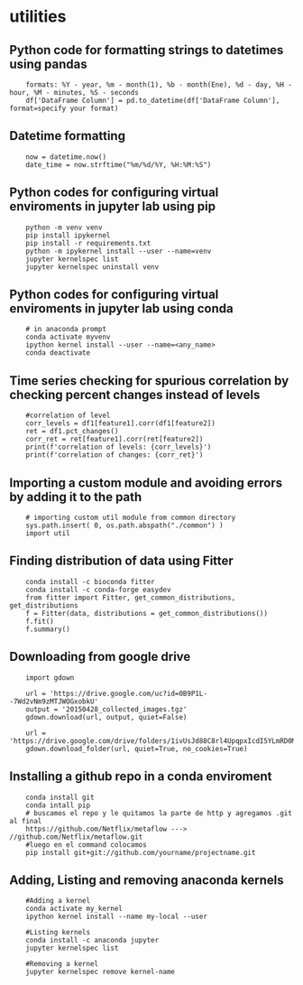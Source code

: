 # utilities

## Python code for formatting strings to datetimes using pandas
``` 
    formats: %Y - year, %m - month(1), %b - month(Ene), %d - day, %H - hour, %M - minutes, %S - seconds
    df['DataFrame Column'] = pd.to_datetime(df['DataFrame Column'], format=specify your format)
```
## Datetime formatting
``` 
    now = datetime.now()
    date_time = now.strftime("%m/%d/%Y, %H:%M:%S")
```
## Python codes for configuring virtual enviroments in jupyter lab using pip
``` pip install jupyter lab
    python -m venv venv
    pip install ipykernel
    pip install -r requirements.txt
    python -m ipykernel install --user --name=venv
    jupyter kernelspec list
    jupyter kernelspec uninstall venv
```
## Python codes for configuring virtual enviroments in jupyter lab using conda
``` 
    # in anaconda prompt
    conda activate myvenv
    ipython kernel install --user --name=<any_name>
    conda deactivate
```
## Time series checking for spurious correlation by checking percent changes instead of levels
``` 
    #correlation of level
    corr_levels = df1[feature1].corr(df1[feature2])
    ret = df1.pct_changes()
    corr_ret = ret[feature1].corr(ret[feature2])
    print(f'correlation of levels: {corr_levels}')
    print(f'correlation of changes: {corr_ret}')
```
## Importing a custom module and avoiding errors by adding it to the path
```
    # importing custom util module from common directory
    sys.path.insert( 0, os.path.abspath("./common") )
    import util
```
## Finding distribution of data using Fitter
```
    conda install -c bioconda fitter
    conda install -c conda-forge easydev
    from fitter import Fitter, get_common_distributions, get_distributions
    f = Fitter(data, distributions = get_common_distributions())
    f.fit()
    f.summary()
```
## Downloading from google drive
```
    import gdown

    url = 'https://drive.google.com/uc?id=0B9P1L--7Wd2vNm9zMTJWOGxobkU'
    output = '20150428_collected_images.tgz'
    gdown.download(url, output, quiet=False)
    
    url = 'https://drive.google.com/drive/folders/1ivUsJd88C8rl4UpqpxIcdI5YLmRD0Mfj'
    gdown.download_folder(url, quiet=True, no_cookies=True)
```
## Installing a github repo in a conda enviroment
```
    conda install git
    conda intall pip
    # buscamos el repo y le quitamos la parte de http y agregamos .git al final
    https://github.com/Netflix/metaflow ---> //github.com/Netflix/metaflow.git
    #luego en el command colocamos
    pip install git+git://github.com/yourname/projectname.git
```
## Adding, Listing and removing anaconda kernels
```
    #Adding a kernel
    conda activate my_kernel
    ipython kernel install --name my-local --user
    
    #Listing kernels
    conda install -c anaconda jupyter
    jupyter kernelspec list
    
    #Removing a kernel
    jupyter kernelspec remove kernel-name
    
```
